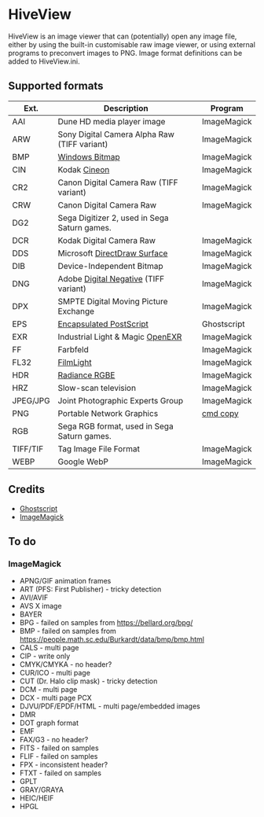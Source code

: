 # HiveView

HiveView is an image viewer that can (potentially) open any image file, either by using the built-in customisable raw image viewer, or using external programs to preconvert images to PNG. Image format definitions can be added to HiveView.ini.

## Supported formats

Ext. | Description | Program
--- | --- | ---
AAI | Dune HD media player image | ImageMagick
ARW | Sony Digital Camera Alpha Raw (TIFF variant) | ImageMagick
BMP | [Windows Bitmap](https://en.wikipedia.org/wiki/BMP_file_format) | ImageMagick
CIN | Kodak [Cineon](https://en.wikipedia.org/wiki/Cineon) | ImageMagick
CR2 | Canon Digital Camera Raw (TIFF variant) | ImageMagick
CRW | Canon Digital Camera Raw | ImageMagick
DG2 | Sega Digitizer 2, used in Sega Saturn games. | 
DCR | Kodak Digital Camera Raw | ImageMagick
DDS | Microsoft [DirectDraw Surface](https://en.wikipedia.org/wiki/DirectDraw_Surface) | ImageMagick
DIB | Device-Independent Bitmap | ImageMagick
DNG | Adobe [Digital Negative](https://en.wikipedia.org/wiki/Digital_Negative) (TIFF variant) | ImageMagick
DPX | SMPTE Digital Moving Picture Exchange | ImageMagick
EPS | [Encapsulated PostScript](https://en.wikipedia.org/wiki/Encapsulated_PostScript) | Ghostscript
EXR | Industrial Light & Magic [OpenEXR](https://en.wikipedia.org/wiki/OpenEXR) | ImageMagick
FF | Farbfeld | ImageMagick
FL32 | [FilmLight](https://www.filmlight.ltd.uk/) | ImageMagick
HDR | [Radiance RGBE](https://en.wikipedia.org/wiki/RGBE_image_format) | ImageMagick
HRZ | Slow-scan television | ImageMagick
JPEG/JPG | Joint Photographic Experts Group | ImageMagick
PNG | Portable Network Graphics | [cmd copy](https://learn.microsoft.com/en-us/windows-server/administration/windows-commands/copy)
RGB | Sega RGB format, used in Sega Saturn games. | 
TIFF/TIF | Tag Image File Format | ImageMagick
WEBP | Google WebP | ImageMagick

## Credits

* [Ghostscript](https://ghostscript.com)
* [ImageMagick](https://github.com/ImageMagick/ImageMagick)

## To do
### ImageMagick
* APNG/GIF animation frames
* ART (PFS: First Publisher) - tricky detection
* AVI/AVIF
* AVS X image
* BAYER
* BPG - failed on samples from https://bellard.org/bpg/
* BMP - failed on samples from https://people.math.sc.edu/Burkardt/data/bmp/bmp.html
* CALS - multi page
* CIP - write only
* CMYK/CMYKA - no header?
* CUR/ICO - multi page
* CUT (Dr. Halo clip mask) - tricky detection
* DCM - multi page
* DCX - multi page PCX
* DJVU/PDF/EPDF/HTML - multi page/embedded images
* DMR
* DOT graph format
* EMF
* FAX/G3 - no header?
* FITS - failed on samples
* FLIF - failed on samples
* FPX - inconsistent header?
* FTXT - failed on samples
* GPLT
* GRAY/GRAYA
* HEIC/HEIF
* HPGL